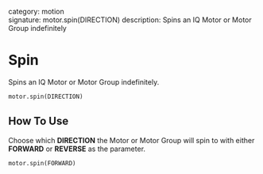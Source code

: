 category: motion  
signature: motor.spin(DIRECTION) 
description: Spins an IQ Motor or Motor Group indefinitely  

# Spin 

Spins an IQ Motor or Motor Group indefinitely.

```python
motor.spin(DIRECTION)
```

## How To Use

Choose which **DIRECTION** the Motor or Motor Group will spin to with either **FORWARD** or **REVERSE** as the parameter.

```python
motor.spin(FORWARD)
```

<advanced>
</advanced>
